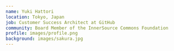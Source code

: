 ```yaml
---
name: Yuki Hattori
location: Tokyo, Japan
job: Customer Success Architect at GitHub
community: Board Member of the InnerSource Commons Foundation
profile: images/profile.png
background: images/sakura.jpg
---
```


